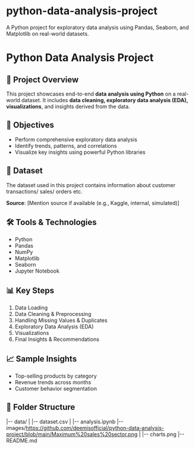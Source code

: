 # python-data-analysis-project
A Python project for exploratory data analysis using Pandas, Seaborn, and Matplotlib on real-world datasets.
# Python Data Analysis Project

## 📌 Project Overview
This project showcases end-to-end **data analysis using Python** on a real-world dataset. It includes **data cleaning, exploratory data analysis (EDA), visualizations**, and insights derived from the data.

## 🧠 Objectives
- Perform comprehensive exploratory data analysis
- Identify trends, patterns, and correlations
- Visualize key insights using powerful Python libraries

## 📂 Dataset
The dataset used in this project contains information about customer transactions/ sales/ orders etc.

**Source**: [Mention source if available (e.g., Kaggle, internal, simulated)]

## 🛠️ Tools & Technologies
- Python
- Pandas
- NumPy
- Matplotlib
- Seaborn
- Jupyter Notebook

## 📊 Key Steps
1. Data Loading
2. Data Cleaning & Preprocessing
3. Handling Missing Values & Duplicates
4. Exploratory Data Analysis (EDA)
5. Visualizations
6. Final Insights & Recommendations

## 📈 Sample Insights
- Top-selling products by category
- Revenue trends across months
- Customer behavior segmentation

## 📌 Folder Structure
|-- data/
| |-- dataset.csv
| |-- analysis.ipynb
|-- images/https://github.com/deemisofficial/python-data-analysis-project/blob/main/Maximum%20sales%20sector.png
| |-- charts.png
|-- README.md
